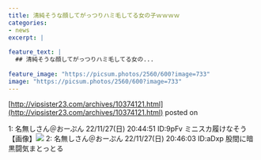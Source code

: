 ```yaml
---
title: 清純そうな顔してがっつりハミ毛してる女の子ｗｗｗｗ
categories:
- news
excerpt: |
  
feature_text: |
  ## 清純そうな顔してがっつりハミ毛してる女の...
  
feature_image: "https://picsum.photos/2560/600?image=733"
image: "https://picsum.photos/2560/600?image=733"
---
```


[http://vipsister23.com/archives/10374121.html](http://vipsister23.com/archives/10374121.html)
posted on 

<!--more-->

1: 名無しさん＠おーぷん 22/11/27(日) 20:44:51 ID:9pFv ミニスカ履けなそう 【画像】![](https://livedoor.blogimg.jp/vipsister23/imgs/7/c/7c770134.jpg) 2: 名無しさん＠おーぷん 22/11/27(日) 20:46:03 ID:aDxp 股間に暗黒闘気まとっとる
